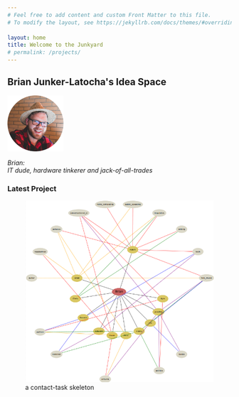 ```yaml
---
# Feel free to add content and custom Front Matter to this file.
# To modify the layout, see https://jekyllrb.com/docs/themes/#overriding-theme-defaults

layout: home
title: Welcome to the Junkyard
# permalink: /projects/
---
```

## Brian Junker-Latocha's Idea Space

<img src="/assets/images/spainCircle.png" alt="BrianInHat" width="25%">

*Brian:  
IT dude, hardware tinkerer and jack-of-all-trades*

### Latest Project
<figure>
<img src="/assets/images/contact_skeleton.png" alt="contact_skel">
<figcaption>a contact-task skeleton</figcaption>
</figure>
